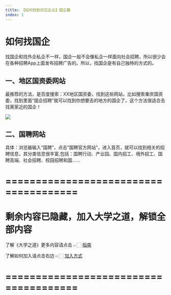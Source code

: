 ```yaml
---
title: 【如何找到对应企业】国企篇
index: 1
---
```


# 如何找国企

找国企和找外企私企不一样，国企一般不会像私企一样面向社会招聘，所以很少会在各种招聘App上面发布招聘广告的。所以，找国企是有自己独特的方式的。

## 一、地区国资委网站

最推荐的方法，是百度搜索：XX地区国资委，找到这些网站，比如搜索重庆国资委，找到里面“国企招聘”就可以找到你想要去的地方的国企了，这个方法很适合去找离家近的国企！

![](https://images-tomcode-1258913748.cos.ap-guangzhou.myqcloud.com/202305271944394.png)

## 二、国聘网站

具体：浏览器输入“国聘”，点击“国聘官方网站”，进入首页，就可以找到相关的招聘信息，其分类信息很丰富,包括：国聘行动、产业园、国内招工、境外招工、国聘高端、社会招聘、校园招聘和国……

# ======================================

# 剩余内容已隐藏，加入大学之道，解锁全部内容

了解《大学之道》更多内容请点击 👉🏻 [指南](/pay/daxuezhidao)

了解如何加入请点击右边 👉🏻 [加入方式](/pay/jiaru)

# ======================================